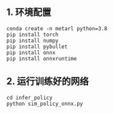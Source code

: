 ## 1. 环境配置

```
conda create -n metarl python=3.8
pip install torch
pip install numpy
pip install pybullet
pip install onnx
pip install onnxruntime
```

## 2. 运行训练好的网络

```
cd infer_policy
python sim_policy_onnx.py
```

